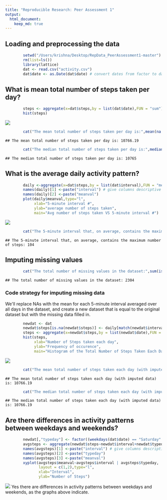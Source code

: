 ```yaml
---
title: "Reproducible Research: Peer Assessment 1"
output: 
  html_document:
    keep_md: true
---
```

## Loading and preprocessing the data

```r
        setwd("/Users/krishna/Desktop/RepData_PeerAssessment1-master")
        rm(list=ls())
        library(lattice)
        dat <- read.csv("activity.csv")
        dat$date <- as.Date(dat$date) # convert dates from factor to datetime
```

## What is mean total number of steps taken per day?


```r
        steps <- aggregate(x=dat$steps,by = list(dat$date),FUN = "sum")$x # steps col
        hist(steps)
```

![](PA1_template_files/figure-html/unnamed-chunk-2-1.png)<!-- -->

```r
        cat("The mean total number of steps taken per day is:",mean(na.omit(steps)),"\n")
```

```
## The mean total number of steps taken per day is: 10766.19
```

```r
        cat("The median total number of steps taken per day is:",median(na.omit(steps)),"\n")
```

```
## The median total number of steps taken per day is: 10765
```



## What is the average daily activity pattern?


```r
        daily <-aggregate(x=dat$steps,by = list(dat$interval),FUN = "mean",na.rm ="TRUE")
        names(daily)[1] <-paste("interval") # give columns descriptive names
        names(daily)[2] <-paste("meanval")
        plot(daily$meanval,type="l", 
             xlab="5-minute interval #",
             ylab="average number of steps taken",
             main="Avg number of steps taken VS 5-minute interval #")
```

![](PA1_template_files/figure-html/unnamed-chunk-3-1.png)<!-- -->

```r
        cat("The 5-minute interval that, on average, contains the maximum number of steps:",which(daily$meanval == max(daily$meanval)),"\n")
```

```
## The 5-minute interval that, on average, contains the maximum number of steps: 104
```


## Imputing missing values


```r
        cat("The total number of missing values in the dataset:",sum(is.na(dat$steps)),"\n")
```

```
## The total number of missing values in the dataset: 2304
```
### Code strategy for imputing missing data
We'll replace NAs with the mean for each 5-minute interval averaged over all days in the dataset, and create a new dataset that is equal to the original dataset but with the missing data filled in.

```r
        newdat <- dat
        newdat$steps[is.na(newdat$steps)] <- daily[match(newdat$interval[is.na(newdat$steps)],daily$interval),"meanval"]
        steps <- aggregate(x=newdat$steps,by = list(newdat$date),FUN = "sum")$x # steps col
        hist(steps,
             xlab="Number of Steps taken each day",
             ylab="Frequency of occurence",
             main="Histogram of the Total Number of Steps Taken Each Day")
```

![](PA1_template_files/figure-html/unnamed-chunk-5-1.png)<!-- -->

```r
        cat("The mean total number of steps taken each day (with imputed data) is:",mean(steps),"\n")
```

```
## The mean total number of steps taken each day (with imputed data) is: 10766.19
```

```r
        cat("The median total number of steps taken each day (with imputed data) is:",median(steps),"\n")
```

```
## The median total number of steps taken each day (with imputed data) is: 10766.19
```

## Are there differences in activity patterns between weekdays and weekends?

```r
        newdat[,"typeday"] <- factor((weekdays(dat$date) == "Saturday" | weekdays(dat$date) == "Sunday"), labels=c("weekday", "weekend"))
        avgsteps <- aggregate(newdat$steps~newdat$interval+newdat$typeday,FUN=mean)
        names(avgsteps)[1] <-paste("interval") # give columns descriptive names
        names(avgsteps)[2] <-paste("typeday")
        names(avgsteps)[3] <-paste("meanval")
        xyplot(avgsteps$meanval~avgsteps$interval | avgsteps$typeday, 
               layout = c(1,2),type="l",
               xlab="Interval",
               ylab="Number of Steps")
```

![](PA1_template_files/figure-html/unnamed-chunk-6-1.png)<!-- -->
Yes there are differences in activity patterns between weekdays and weekends, as the graphs above indicate.

